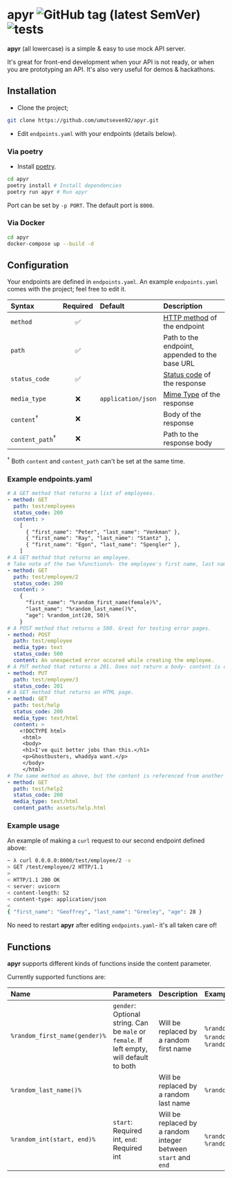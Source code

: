 # apyr ![GitHub tag (latest SemVer)](https://img.shields.io/github/v/tag/umutseven92/apyr?label=version) ![tests](https://github.com/umutseven92/apyr/workflows/tests/badge.svg?branch=master)

**apyr** (all lowercase) is a simple & easy to use mock API server.

It's great for front-end development when your API is not ready, or when you are prototyping an API. It's also very
useful for demos & hackathons.

## Installation

* Clone the project;

```bash
git clone https://github.com/umutseven92/apyr.git
```

* Edit `endpoints.yaml` with your endpoints (details below).

### Via poetry

* Install [poetry](https://python-poetry.org/docs/#installation).

```bash
cd apyr
poetry install # Install dependencies
poetry run apyr # Run apyr
```

Port can be set by `-p PORT`. The default port is `8000`.

### Via Docker

```bash
cd apyr
docker-compose up --build -d
```

## Configuration

Your endpoints are defined in `endpoints.yaml`. An example `endpoints.yaml` comes with the project; feel free to edit
it.

| Syntax      | Required | Default | Description |
| :--- | :---: | :--- | :-------- |
| `method`      | ✅       | | [HTTP method](https://developer.mozilla.org/en-US/docs/Web/HTTP/Methods) of the endpoint | |
| `path`        | ✅       | | Path to the endpoint, appended to the base URL | |
| `status_code` | ✅       | | [Status code](https://developer.mozilla.org/en-US/docs/Web/HTTP/Status) of the response |
| `media_type`  | ❌       | `application/json` | [Mime Type](https://developer.mozilla.org/en-US/docs/Web/HTTP/Basics_of_HTTP/MIME_types#important_mime_types_for_web_developers) of the response |
| `content`<sup>†</sup>     | ❌       | | Body of the response |
| `content_path`<sup>†</sup>     | ❌       | |  Path to the response body |

<sup>†</sup> Both `content` and `content_path` can't be set at the same time.

### Example endpoints.yaml

```yaml
# A GET method that returns a list of employees.
- method: GET
  path: test/employees
  status_code: 200
  content: >
    [
      { "first_name": "Peter", "last_name": "Venkman" },
      { "first_name": "Ray", "last_name": "Stantz" },
      { "first_name": "Egon", "last_name": "Spengler" },
    ]
# A GET method that returns an employee.
# Take note of the two %functions%- the employee's first name, last name and age will be random at every response.
- method: GET
  path: test/employee/2
  status_code: 200
  content: >
    {
      "first_name": "%random_first_name(female)%",
      "last_name": "%random_last_name()%",
      "age": %random_int(20, 50)%
    }
# A POST method that returns a 500. Great for testing error pages.
- method: POST
  path: test/employee
  media_type: text
  status_code: 500
  content: An unexpected error occured while creating the employee.
# A PUT method that returns a 201. Does not return a body- content is optional.
- method: PUT
  path: test/employee/3
  status_code: 201
# A GET method that returns an HTML page.
- method: GET
  path: test/help
  status_code: 200
  media_type: text/html
  content: >
    <!DOCTYPE html>
     <html>
     <body>
     <h1>I've quit better jobs than this.</h1>
     <p>Ghostbusters, whaddya want.</p>
     </body>
     </html>
# The same method as above, but the content is referenced from another file. Path is relative to project root.
- method: GET
  path: test/help2
  status_code: 200
  media_type: text/html
  content_path: assets/help.html
```

### Example usage

An example of making a `curl` request to our second endpoint defined above:

```bash
~ λ curl 0.0.0.0:8000/test/employee/2 -v
> GET /test/employee/2 HTTP/1.1
> 
< HTTP/1.1 200 OK
< server: uvicorn
< content-length: 52
< content-type: application/json
< 
{ "first_name": "Geoffrey", "last_name": "Greeley", "age": 28 }
```

No need to restart **apyr** after editing `endpoints.yaml`- it's all taken care of!

## Functions

**apyr** supports different kinds of functions inside the content parameter.

Currently supported functions are:

| Name | Parameters | Description | Examples |
| :--- | :--- | :--- | :--- |
| `%random_first_name(gender)%` | `gender`: Optional string. Can be `male` or `female`. If left empty, will default to both | Will be replaced by a random first name | `%random_first_name(male)%`, `%random_first_name(female)%`, `%random_first_name()%`
| `%random_last_name()%` | | Will be replaced by a random last name | `%random_last_name()%` |
| `%random_int(start, end)%` | `start`: Required int, `end`: Required int | Will be replaced by a random integer between `start` and `end` | `%random_int(0, 20)%`, `%random_int(20, 50)%` |

